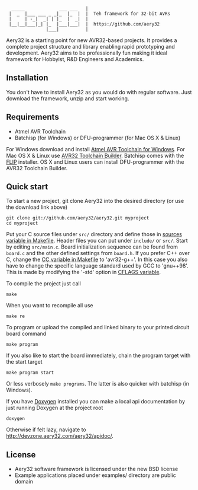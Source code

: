     
      _____             ___ ___   |
     |  _  |___ ___ _ _|_  |_  |  |  Teh framework for 32-bit AVRs
     |     | -_|  _| | |_  |  _|  |  
     |__|__|___|_| |_  |___|___|  |  https://github.com/aery32
                   |___|          |

Aery32 is a starting point for new AVR32-based projects. It provides a complete project structure and library enabling rapid prototyping and development. Aery32 aims to be professionally fun making it ideal framework for Hobbyist, R&D Engineers and Academics.

## Installation

You don't have to install Aery32 as you would do with regular software. Just download the framework, unzip and start working.

## Requirements

- Atmel AVR Toolchain
- Batchisp (for Windows) or DFU-programmer (for Mac OS X & Linux)

For Windows download and install [Atmel AVR Toolchain for Windows](http://www.atmel.com/tools/ATMELAVRTOOLCHAIN3_3_2FORWINDOWS.aspx). For Mac OS X & Linux use [AVR32 Toolchain Builder](https://github.com/jsnyder/avr32-toolchain). Batchisp comes with the [FLIP](http://www.atmel.com/tools/FLIP.aspx) installer. OS X and Linux users can install DFU-programmer with the AVR32 Toolchain Builder.
 

## Quick start

To start a new project, git clone Aery32 into the desired directory (or use the download link above)

    git clone git://github.com/aery32/aery32.git myproject
    cd myproject
    
Put your C source files under `src/` directory and define those in [sources variable in Makefile](https://github.com/aery32/aery32/blob/master/Makefile#L55). Header files you can put under `include/` or `src/`. Start by editing `src/main.c`. Board initialization sequence can be found from `board.c` and the other defined settings from `board.h`. If you prefer C++ over C, change the [CC variable in Makefile](https://github.com/aery32/aery32/blob/master/Makefile#L66) to 'avr32-g++'. In this case you also have to change the specific language standard used by GCC to 'gnu++98'. This is made by modifying the '-std' option in [CFLAGS variable](https://github.com/aery32/aery32/blob/master/Makefile#L68).

To compile the project just call

    make

When you want to recompile all use

    make re

To program or upload the compiled and linked binary to your printed circuit board command

    make program
    
If you also like to start the board immediately, chain the program target with the start target

    make program start
    
Or less verbosely `make programs`. The latter is also quicker with batchisp (in Windows).

If you have [Doxygen](http://www.stack.nl/~dimitri/doxygen/) installed you can make a local api documentation by just running Doxygen at the project root

    doxygen
    
Otherwise if felt lazy, navigate to http://devzone.aery32.com/aery32/apidoc/.

## License

- Aery32 software framework is licensed under the new BSD license
- Example applications placed under examples/ directory are public domain